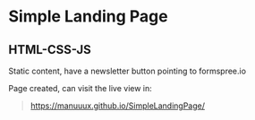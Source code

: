 # Simple Landing Page

## HTML-CSS-JS

Static content, have a newsletter button pointing to formspree.io

Page created, can visit the live view in: 
> https://manuuux.github.io/SimpleLandingPage/

